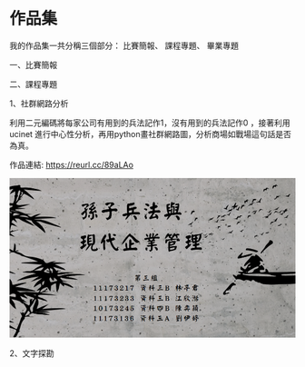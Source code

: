 # 作品集
我的作品集一共分稱三個部分：&nbsp;比賽簡報、&nbsp;課程專題、&nbsp;畢業專題

一、比賽簡報

二、課程專題

1、社群網路分析

利用二元編碼將每家公司有用到的兵法記作1，沒有用到的兵法記作0 ，接著利用ucinet 進行中心性分析，再用python畫社群網路圖，分析商場如戰場這句話是否為真。

作品連結:
https://reurl.cc/89aLAo

[![社群網路分析](社群網路.png)](孫子兵法與現代企業管理1.pdf)

2、文字探勘

